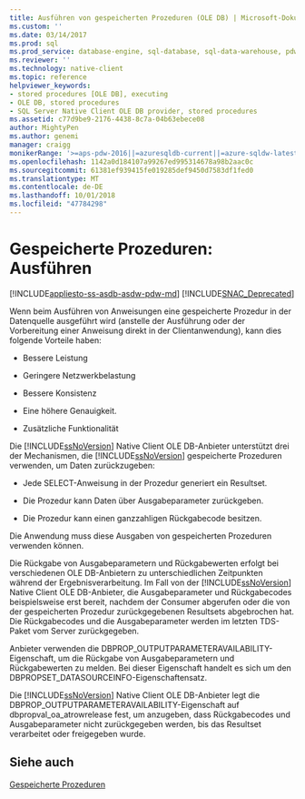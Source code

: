 ```yaml
---
title: Ausführen von gespeicherten Prozeduren (OLE DB) | Microsoft-Dokumentation
ms.custom: ''
ms.date: 03/14/2017
ms.prod: sql
ms.prod_service: database-engine, sql-database, sql-data-warehouse, pdw
ms.reviewer: ''
ms.technology: native-client
ms.topic: reference
helpviewer_keywords:
- stored procedures [OLE DB], executing
- OLE DB, stored procedures
- SQL Server Native Client OLE DB provider, stored procedures
ms.assetid: c77d9be9-2176-4438-8c7a-04b63ebece08
author: MightyPen
ms.author: genemi
manager: craigg
monikerRange: '>=aps-pdw-2016||=azuresqldb-current||=azure-sqldw-latest||>=sql-server-2016||=sqlallproducts-allversions||>=sql-server-linux-2017||=azuresqldb-mi-current'
ms.openlocfilehash: 1142a0d184107a99267ed995314678a98b2aac0c
ms.sourcegitcommit: 61381ef939415fe019285def9450d7583df1fed0
ms.translationtype: MT
ms.contentlocale: de-DE
ms.lasthandoff: 10/01/2018
ms.locfileid: "47784298"
---
```

# <a name="stored-procedures---running"></a>Gespeicherte Prozeduren: Ausführen
[!INCLUDE[appliesto-ss-asdb-asdw-pdw-md](../../../includes/appliesto-ss-asdb-asdw-pdw-md.md)]
[!INCLUDE[SNAC_Deprecated](../../../includes/snac-deprecated.md)]

  Wenn beim Ausführen von Anweisungen eine gespeicherte Prozedur in der Datenquelle ausgeführt wird (anstelle der Ausführung oder der Vorbereitung einer Anweisung direkt in der Clientanwendung), kann dies folgende Vorteile haben:  
  
-   Bessere Leistung  
  
-   Geringere Netzwerkbelastung  
  
-   Bessere Konsistenz  
  
-   Eine höhere Genauigkeit.  
  
-   Zusätzliche Funktionalität  
  
 Die [!INCLUDE[ssNoVersion](../../../includes/ssnoversion-md.md)] Native Client OLE DB-Anbieter unterstützt drei der Mechanismen, die [!INCLUDE[ssNoVersion](../../../includes/ssnoversion-md.md)] gespeicherte Prozeduren verwenden, um Daten zurückzugeben:  
  
-   Jede SELECT-Anweisung in der Prozedur generiert ein Resultset.  
  
-   Die Prozedur kann Daten über Ausgabeparameter zurückgeben.  
  
-   Die Prozedur kann einen ganzzahligen Rückgabecode besitzen.  
  
 Die Anwendung muss diese Ausgaben von gespeicherten Prozeduren verwenden können.  
  
 Die Rückgabe von Ausgabeparametern und Rückgabewerten erfolgt bei verschiedenen OLE DB-Anbietern zu unterschiedlichen Zeitpunkten während der Ergebnisverarbeitung. Im Fall von der [!INCLUDE[ssNoVersion](../../../includes/ssnoversion-md.md)] Native Client OLE DB-Anbieter, die Ausgabeparameter und Rückgabecodes beispielsweise erst bereit, nachdem der Consumer abgerufen oder die von der gespeicherten Prozedur zurückgegebenen Resultsets abgebrochen hat. Die Rückgabecodes und die Ausgabeparameter werden im letzten TDS-Paket vom Server zurückgegeben.  
  
 Anbieter verwenden die DBPROP_OUTPUTPARAMETERAVAILABILITY-Eigenschaft, um die Rückgabe von Ausgabeparametern und Rückgabewerten zu melden. Bei dieser Eigenschaft handelt es sich um den DBPROPSET_DATASOURCEINFO-Eigenschaftensatz.  
  
 Die [!INCLUDE[ssNoVersion](../../../includes/ssnoversion-md.md)] Native Client OLE DB-Anbieter legt die DBPROP_OUTPUTPARAMETERAVAILABILITY-Eigenschaft auf dbpropval_oa_atrowrelease fest, um anzugeben, dass Rückgabecodes und Ausgabeparameter nicht zurückgegeben werden, bis das Resultset verarbeitet oder freigegeben wurde.  
  
## <a name="see-also"></a>Siehe auch  
 [Gespeicherte Prozeduren](../../../relational-databases/native-client/ole-db/stored-procedures.md)  
  
  
